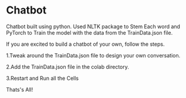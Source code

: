 # Chatbot
Chatbot built using python. Used NLTK package to Stem Each word and PyTorch to Train the model with the data from the TrainData.json file.

If you are excited to build a chatbot of your own, follow the steps.

1.Tweak around the TrainData.json file to design your own conversation.

2.Add the TrainData.json file in the colab directory.

3.Restart and Run all the Cells

Thats's All!
